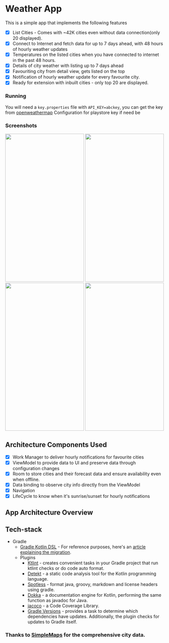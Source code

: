 # Weather App

This is a simple app that implements the following features

- [x] List Cities - Comes with ~42K cities even without data connection(only 20 displayed).
- [x] Connect to Internet and fetch data for up to 7 days ahead, with 48 hours of hourly weather updates
- [x] Temperatures on the listed cities when you have connected to internet in the past 48 hours.
- [x] Details of city weather with listing up to 7 days ahead
- [x] Favouriting city from detail view, gets listed on the top
- [x] Notification of hourly weather update for every favourite city.
- [x] Ready for extension with inbuilt cities - only top 20 are displayed.

### Running
You will need a `key.properties` file with `API_KEY=abckey`, you can get the key from [openweathermap](https://openweathermap.org/)
Configuration for playstore key if need be

### Screenshots

<img src="https://user-images.githubusercontent.com/17080971/160416550-997e4bd1-836d-4db6-8f8e-e09788458ab6.png" width="250" height="470"/> <img src="https://user-images.githubusercontent.com/17080971/160416564-97eed052-6869-4fff-9e31-c1539a66a63a.png" width="250" height="470"/> <img src="https://user-images.githubusercontent.com/17080971/160416578-3afcb8a9-5844-452e-be14-a26fb97544d5.png" width="250" height="470"/>
<img src="https://user-images.githubusercontent.com/17080971/160416589-342b5dea-22f7-41b6-843b-5e9b38d4d657.png" width="250" height="470"/>

## Architecture Components Used
- [x] Work Manager to deliver hourly notifications for favourite cities
- [x] ViewModel to provide data to UI and preserve data through configuration changes
- [x] Room to store cities and their forecast data and ensure availability even when offline.
- [x] Data binding to observe city info directly from the ViewModel
- [x] Navigation
- [x] LifeCycle to know when it's sunrise/sunset for hourly notifications

## App Architecture Overview


## Tech-stack

* Gradle
    * [Gradle Kotlin DSL](https://docs.gradle.org/current/userguide/kotlin_dsl.html) - For reference purposes, here's an [article explaining the migration](https://medium.com/@evanschepsiror/migrating-to-kotlin-dsl-4ee0d6d5c977).
    * Plugins
        * [Ktlint](https://github.com/JLLeitschuh/ktlint-gradle) - creates convenient tasks in your Gradle project that run ktlint checks or do code auto format.
        * [Detekt](https://github.com/detekt/detekt) - a static code analysis tool for the Kotlin programming language.
        * [Spotless](https://github.com/diffplug/spotless) - format java, groovy, markdown and license headers using gradle.
        * [Dokka](https://github.com/Kotlin/dokka) - a documentation engine for Kotlin, performing the same function as javadoc for Java.
        * [jacoco](https://github.com/jacoco/jacoco) - a Code Coverage Library.
        * [Gradle Versions](https://github.com/ben-manes/gradle-versions-plugin) - provides a task to determine which dependencies have updates. Additionally, the plugin checks for updates to Gradle itself.
        
### Thanks to [SimpleMaps](https://simplemaps.com/) for the comprehensive city data.
